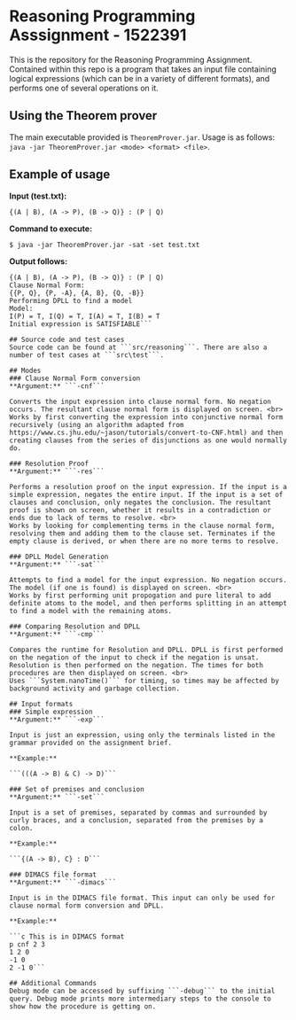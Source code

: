 # Reasoning Programming Asssignment - 1522391
This is the repository for the Reasoning Programming Assignment. Contained within this repo is a program that takes an input file containing logical expressions (which can be in a variety of different formats), and performs one of several operations on it.

## Using the Theorem prover
The main executable provided is ```TheoremProver.jar```. Usage is as follows: ```java -jar TheoremProver.jar <mode> <format> <file>```.

## Example of usage
**Input (test.txt):** 

```{(A | B), (A -> P), (B -> Q)} : (P | Q)```

**Command to execute:**

```$ java -jar TheoremProver.jar -sat -set test.txt```

**Output follows:** 

```Input expression:
{(A | B), (A -> P), (B -> Q)} : (P | Q)
Clause Normal Form:
{{P, Q}, {P, -A}, {A, B}, {Q, -B}}
Performing DPLL to find a model
Model:
I(P) = T, I(Q) = T, I(A) = T, I(B) = T
Initial expression is SATISFIABLE```

## Source code and test cases
Source code can be found at ```src/reasoning```. There are also a number of test cases at ```src\test```. 

## Modes
### Clause Normal Form conversion
**Argument:** ```-cnf``` 

Converts the input expression into clause normal form. No negation occurs. The resultant clause normal form is displayed on screen. <br>
Works by first converting the expression into conjunctive normal form recursively (using an algorithm adapted from https://www.cs.jhu.edu/~jason/tutorials/convert-to-CNF.html) and then creating clauses from the series of disjunctions as one would normally do.

### Resolution Proof
**Argument:** ```-res```

Performs a resolution proof on the input expression. If the input is a simple expression, negates the entire input. If the input is a set of clauses and conclusion, only negates the conclusion. The resultant proof is shown on screen, whether it results in a contradiction or ends due to lack of terms to resolve. <br>
Works by looking for complementing terms in the clause normal form, resolving them and adding them to the clause set. Terminates if the empty clause is derived, or when there are no more terms to resolve.

### DPLL Model Generation
**Argument:** ```-sat```

Attempts to find a model for the input expression. No negation occurs. The model (if one is found) is displayed on screen. <br>
Works by first performing unit propogation and pure literal to add definite atoms to the model, and then performs splitting in an attempt to find a model with the remaining atoms.

### Comparing Resolution and DPLL
**Argument:** ```-cmp```

Compares the runtime for Resolution and DPLL. DPLL is first performed on the negation of the input to check if the negation is unsat. Resolution is then performed on the negation. The times for both procedures are then displayed on screen. <br>
Uses ```System.nanoTime()``` for timing, so times may be affected by background activity and garbage collection.

## Input formats 
### Simple expression
**Argument:** ```-exp```

Input is just an expression, using only the terminals listed in the grammar provided on the assignment brief. 

**Example:**

```(((A -> B) & C) -> D)```

### Set of premises and conclusion
**Argument:** ```-set```

Input is a set of premises, separated by commas and surrounded by curly braces, and a conclusion, separated from the premises by a colon.

**Example:** 

```{(A -> B), C} : D```

### DIMACS file format
**Argument:** ```-dimacs```

Input is in the DIMACS file format. This input can only be used for clause normal form conversion and DPLL.

**Example:** 

```c This is in DIMACS format
p cnf 2 3
1 2 0
-1 0
2 -1 0```

## Additional Commands
Debug mode can be accessed by suffixing ```-debug``` to the initial query. Debug mode prints more intermediary steps to the console to show how the procedure is getting on.